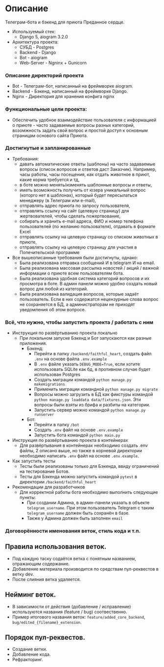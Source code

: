 # Описание
Телеграм-бота и бэкенд для приюта Преданное сердце.
- Используемый стек:
  - Django 5, aiogram 3.2.0
- Архитектура проекта:
  - СУБД - Postgres
  - Backend - Django
  - Bot - aiogram
  - Web-Server - Ngninx + Gunicorn
### Описание директорий проекта
- Bot - Телеграм-бот, написанный на фреймворке aiogram. 
- Backend - Бэкенд, написанный на фреймворке Django. 
- Nginx - Директория для хранения конфига nginx
### Функциональные цели проекта: 
- Обеспечить удобное взаимодействие пользователя с информацией о приюте - часто задаваемые вопросы разных категорий, возомжность задать свой вопрос и простой доступ к основным страницам основого сайта Приюта.
### Достигнутые и запланированные
- Требования:
  - давать автоматические ответы (шаблоны) на часто задаваемые вопросы (список вопросов и ответов даст Заказчик). Например, часы работы, часы посещения, как отдать животное в приют, какие корма требуется и тд,
  - в боте можно менять/изменять шаблонные вопросы и ответы,
  - иметь возможность получить от юзера уникальный вопрос (которго нет в шаблонах), который будет пересылаться менеджеру (в Телеграм или e-mail),
  - отправлять адрес приюта по запросу пользователя,
  - отправлять ссылку на сайт (целевую страницу) для жертвователей, чтобы сделать пожертвование,
  - собирать и хранить e-mail адреса, ФИО и номер телефона пользователей (по желанию пользователя), отдавать в формате Excel
  - отправлять ссылку на целевую страницу со списком животных в приюте,
  - отправлять ссылку на целевую страницу для участия в Попечительской программе
- Все вышеописанные требования были достигнуты, однако:
  - Была реализована отправка сообщений И в telegram И на email.
  - Была реализована массовая рассылка новостей / акций / важной информации о приюте всем пользователям бота.
  - Была реализована удобная система категорий вопросов и их просмотра в боте. В админ панели можно удобно создать новый вопрос для любой из категорий.
  - Была реализована валидация вопросов, которые задаёт пользователь. Если в них содержатся нецензурные слова вопрос не сохраняется в БД, а администраторам не приходят уведомления об этом вопросе.

### Всё, что нужно, чтобы запустить проекта / работать с ним
- Инструкция по развёртыванию проекта локально
  - При локальном запуске Бэкенд и Бот запускаются как разные приложения.
    - Бэкенд:
      - Перейти в папку `/backend/faithful_heart`, создать файл `.env` на основе файла `.env.example`
      - В `.env` файле указать `DEBUG_MODE=True`, если хотите использовать SQLite как бд, в противном случае будет использован Postgres
      - Создать миграции командой `python manage.py makemigrations`
      - Применить миграции командной `python manage.py migrate`
      - Вопросы можно загрузить в БД как фикстуры командой `python manage.py loaddata data/fixtures.json`. Эти вопросы были взяты из брифа и разбиты на категории.
      - Запустить сервер можно командой `python manage.py runserver`
    - Бот:
      - Перейти в папку `/bot `
      - Создать `.env` файл на основе `.env.example`
      - Запустить бота командой `python main.py`
- Инструкция по развёртыванию проекта в контейнерах 
  - Для развёртывания в контейнерах необходимо создать .env файлы, 2 описано выше, но также в корневой директории необходимо написать `.env` файл на основе `.env.example`.
- Как запустить тесты
  - Тесты были реализованы только для Бэкенда, ввиду ограничений на тестирование Ботов.
  - Тесты для Бэкенда можно запустить командой `pytest` в директории `/backend/faithful_heart`
- Рекомендации для разработчиков 
  - Для корректной работы бота необходимо выполнить следующие пункты:
    - При создании Админа, в админ-панели указать в объекте `telegram_username`. При этом пользователь Telegram с таким `telegram_username` должен быть сохранён в базе.
    - Также у Админа должен быть заполнен `email`
### Договорённости именования веток, стиль кода и т.п.

## Правила использования веток.
* Под каждую таску содаётся ветка с понятным названием, отражающим содержание.
* Добавление материала производится по средствам пул-реквестов в ветку dev.
* После слияния ветка удаляется.
## Нейминг веток.
* В зависимости от действия (добавление / исправление) используются названия (feature / bug) соотвественно.
* Пример итогового названия веток: `feature/added_core_backend`, `bug/edited_{filename}_extension`.
## Порядок пул-реквестов.
* Создание ветки.
* Добавление кода.
* Рефракторинг.
